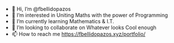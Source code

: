 - 👋 Hi, I’m @fbellidopazos
- 👀 I’m interested in Uniting Maths with the power of Programming
- 🌱 I’m currently learning Mathematics & I.T.
- 💞️ I’m looking to collaborate on Whatever looks Cool enough
- 📫 How to reach me https://fbellidopazos.xyz/portfolio/

<!---
fbellidopazos/fbellidopazos is a ✨ special ✨ repository because its `README.md` (this file) appears on your GitHub profile.
You can click the Preview link to take a look at your changes.
--->
